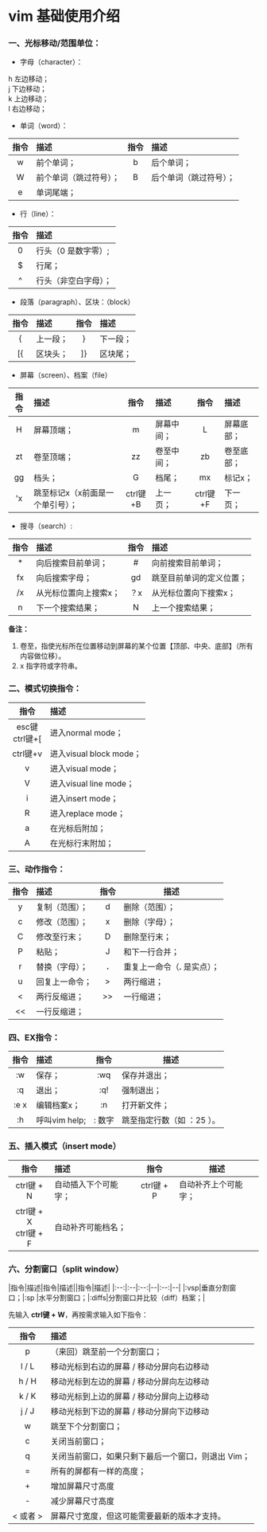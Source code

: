 # vim 基础使用介绍

### **一、光标移动/范围单位：**
- 字母（character）：

h  左边移动；     
j  下边移动；       
k  上边移动；    
l  右边移动；
 
- 单词（word）：

|指令|描述|指令|描述|
|:--:|:--|:--:|:--|
|w|前个单词；|b|后个单词；|
|W|前个单词（跳过符号）；|B|后个单词（跳过符号）；|
|e|单词尾端；|||

- 行（line）：

|指令|描述|
|:--:|:--|
|0|行头（0 是数字零）;|
|$|行尾；|
|^|行头（非空白字母）；|

- 段落（paragraph）、区块：（block）

|指令|描述|指令|描述|
|:--:|:--|:--:|:--|
|{|上一段；|}|下一段；|
|[{|区块头；|]}|区块尾；|

- 屏幕（screen）、档案（file）

|指令|描述|指令|描述|指令|描述|
|:--:|:--|:--:|:--|:--:|:--|
|H|屏幕顶端；|m|屏幕中间；|L|屏幕底部；|
|zt|卷至顶端；|zz|卷至中间；|zb|卷至底部；|
|gg|档头；|G|档尾；|mx|标记x；|
|'x|跳至标记x（x前面是一个单引号）；|ctrl键+B|上一页；|ctrl键+F|下一页；|

- 搜寻（search）: 

|指令|描述|指令|描述|
|:--:|:--|:--:|:--|
|\*|向后搜索目前单词；|\#|向前搜索目前单词；|
|fx|向后搜索字母；|gd|跳至目前单词的定义位置；|
|/x|从光标位置向上搜索x；|？x|从光标位置向下搜索x；|
|n|下一个搜索结果；|N|上一个搜索结果；|

**备注：**

1. 卷至，指使光标所在位置移动到屏幕的某个位置【顶部、中央、底部】（所有内容做位移）。
2. x 指字符或字符串。

### **二、模式切换指令：**

|指令|描述|
|:--:|:--|
|esc键<br/>ctrl键+[|进入normal mode；|
|ctrl键+v|进入visual block mode；|
|v|进入visual mode；|
|V|进入visual line mode；|
|i|进入insert mode；|
|R|进入replace mode；|
|a|在光标后附加；|
|A|在光标行末附加；|


### **三、动作指令：** 

|指令|描述|指令|描述|
|:--:|:--|:--:|--|
|y|复制（范围）；|d|删除（范围）；|
|c|修改（范围）；|x|删除（字母）；|
|C|修改至行末；|D|删除至行末；|
|P|粘贴；|J| 和下一行合并；|
|r|替换（字母）；|**.**|重复上一命令（**.** 是实点）；|
|u|回复上一命令；|\>|两行缩进；|
|<|两行反缩进；|\>>|一行缩进；|
|<<|一行反缩进；|||


### **四、EX指令：**

|指令|描述|指令|描述|
|:--:|:--|:--:|--|
|:w|保存；|:wq|保存并退出；|
|:q|退出；|:q!|强制退出；|
|:e x|编辑档案x；|:n|打开新文件；|
|:h|呼叫vim help;|: 数字|跳至指定行数（如 ：25 ）。|


### **五、插入模式（insert mode）**

|指令|描述|指令|描述|
|:--:|:--|:--:|--|
|ctrl键 + N|自动插入下个可能字；|ctrl键 + P|自动补齐上个可能字；|
|ctrl键 + X<br/>ctrl键 + F|自动补齐可能档名；|||


### **六、分割窗口（split window）**

|指令|描述|指令|描述||指令|描述|
|:--:|:--|:--:|--|:--:|--|
|:vsp|垂直分割窗口；|:sp |水平分割窗口；|:diffs|分割窗口并比较（diff）档案；|


先输入 **ctrl键 + W**，再按需求输入如下指令：

|指令|描述|
|:--:|:--|
|p|（来回）跳至前一个分割窗口；|
|l / L|移动光标到右边的屏幕 / 移动分屏向右边移动|
|h / H|移动光标到左边的屏幕 / 移动分屏向左边移动|
|k / K|移动光标到上边的屏幕 / 移动分屏向上边移动|
|j / J|移动光标到下边的屏幕 / 移动分屏向下边移动|
|w|跳至下个分割窗口；|  
|c|关闭当前窗口；| 
|q|关闭当前窗口，如果只剩下最后一个窗口，则退出 Vim；| 
|=|所有的屏都有一样的高度；| 
|+|增加屏幕尺寸高度| 
|-|减少屏幕尺寸高度| 
|< 或者 >|屏幕尺寸宽度，但这可能需要最新的版本才支持。| 
